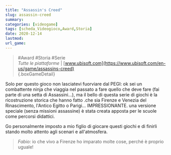 ```yaml
---
title: "Assassin's Creed"
slug: assassin-creed
summary: 
categories: [videogame]
tags: [scheda_Videogioco,Award,Storia]
date: 2020-12-14
lastmod: 
url_game: 
---
```

> #Award #Storia #Serie  
> *Tutte le piattaforme*  | [www.ubisoft.com](https://www.ubisoft.com/en-us/game/assassins-creed)  
{.boxGameDetail}

Solo per questo gioco non lasciatevi fuorviare dal PEGI:
ok sei un combattente ninja che viaggia nel passato a fare quello che deve fare (fai parte di una setta di Assassini...), ma il bello di questa serie di giochi è la ricostruzione storica che hanno fatto .che sia Firenze e Venezia del Rinascimento, l'Antico Egitto o Parigi... IMPRESSIONANTE.
una versione speciale (senza missioni assassine) è stata creata apposta per le scuole come percorsi didattici.

Go personalmente imposto a mio figlio di giocare questi giochi e di finirli stando molto attento agli scenari e all'atmosfera.

> *Fabio:*
> io che vivo a Firenze ho imparato molte cose, perché è proprio uguale!


